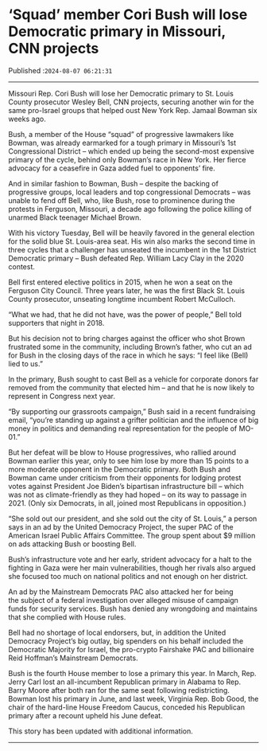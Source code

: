 # ‘Squad’ member Cori Bush will lose Democratic primary in Missouri, CNN projects

Published :`2024-08-07 06:21:31`

---

Missouri Rep. Cori Bush will lose her Democratic primary to St. Louis County prosecutor Wesley Bell, CNN projects, securing another win for the same pro-Israel groups that helped oust New York Rep. Jamaal Bowman six weeks ago.

Bush, a member of the House “squad” of progressive lawmakers like Bowman, was already earmarked for a tough primary in Missouri’s 1st Congressional District – which ended up being the second-most expensive primary of the cycle, behind only Bowman’s race in New York. Her fierce advocacy for a ceasefire in Gaza added fuel to opponents’ fire.

And in similar fashion to Bowman, Bush – despite the backing of progressive groups, local leaders and top congressional Democrats – was unable to fend off Bell, who, like Bush, rose to prominence during the protests in Ferguson, Missouri, a decade ago following the police killing of unarmed Black teenager Michael Brown.

With his victory Tuesday, Bell will be heavily favored in the general election for the solid blue St. Louis-area seat. His win also marks the second time in three cycles that a challenger has unseated the incumbent in the 1st District Democratic primary – Bush defeated Rep. William Lacy Clay in the 2020 contest.

Bell first entered elective politics in 2015, when he won a seat on the Ferguson City Council. Three years later, he was the first Black St. Louis County prosecutor, unseating longtime incumbent Robert McCulloch.

“What we had, that he did not have, was the power of people,” Bell told supporters that night in 2018.

But his decision not to bring charges against the officer who shot Brown frustrated some in the community, including Brown’s father, who cut an ad for Bush in the closing days of the race in which he says: “I feel like (Bell) lied to us.”

In the primary, Bush sought to cast Bell as a vehicle for corporate donors far removed from the community that elected him – and that he is now likely to represent in Congress next year.

“By supporting our grassroots campaign,” Bush said in a recent fundraising email, “you’re standing up against a grifter politician and the influence of big money in politics and demanding real representation for the people of MO-01.”

But her defeat will be blow to House progressives, who rallied around Bowman earlier this year, only to see him lose by more than 15 points to a more moderate opponent in the Democratic primary. Both Bush and Bowman came under criticism from their opponents for lodging protest votes against President Joe Biden’s bipartisan infrastructure bill – which was not as climate-friendly as they had hoped – on its way to passage in 2021. (Only six Democrats, in all, joined most Republicans in opposition.)

“She sold out our president, and she sold out the city of St. Louis,” a person says in an ad by the United Democracy Project, the super PAC of the American Israel Public Affairs Committee. The group spent about $9 million on ads attacking Bush or boosting Bell.

Bush’s infrastructure vote and her early, strident advocacy for a halt to the fighting in Gaza were her main vulnerabilities, though her rivals also argued she focused too much on national politics and not enough on her district.

An ad by the Mainstream Democrats PAC also attacked her for being the subject of a federal investigation over alleged misuse of campaign funds for security services. Bush has denied any wrongdoing and maintains that she complied with House rules.

Bell had no shortage of local endorsers, but, in addition the United Democracy Project’s big outlay, big spenders on his behalf included the Democratic Majority for Israel, the pro-crypto Fairshake PAC and billionaire Reid Hoffman’s Mainstream Democrats.

Bush is the fourth House member to lose a primary this year. In March, Rep. Jerry Carl lost an all-incumbent Republican primary in Alabama to Rep. Barry Moore after both ran for the same seat following redistricting. Bowman lost his primary in June, and last week, Virginia Rep. Bob Good, the chair of the hard-line House Freedom Caucus, conceded his Republican primary after a recount upheld his June defeat.

This story has been updated with additional information.

---

